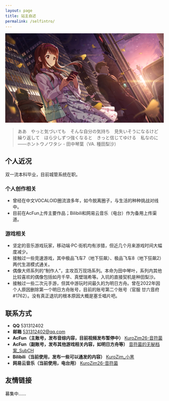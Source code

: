 ```yaml
---
layout: page
title: 站主自述
permalink: /selfintro/
---
```


![这是图片](/assets/img/HontouNoWatashi.png "ホントウノワタシ")

> ああ　やっと気づいても　そんな自分の気持ち　見失いそうになるけど<br>繰り返して　ほら少しずつ強くなると　きっと信じてゆける　私なのに<br>——ホントウノワタシ - 田中琴葉（VA. 種田梨沙）

## 个人近况

双一流本科毕业，目前城管系统在职。

### 个人创作相关

* 曾经在中文VOCALOID圈流浪多年，如今脱离圈子，与生活的种种挑战对线中。
* 目前在AcFun上传主要作品；Bilibili和网易云音乐（电台）作为备用上传渠道。

### 游戏相关

* 坚定的音乐游戏玩家，移动端·PC·街机均有涉猎，但近几个月来游戏时间大幅度减少。
* 接触过一些竞速游戏，其中极品飞车7（地下狂飙）、极品飞车8（地下狂飙2）两代生涯模式通关。
* 偶像大师系列的“制作人”，主攻百万现场系列。本命为田中琴叶，系列内其他比较喜欢的偶像包括如月千早、真壁瑞希等。入坑的直接契机是种田梨沙。
* 接触过一些二次元手游，但其中游玩时间最久的为明日方舟。曾在2022年因个人原因删除第一个明日方舟账号，目前的账号第二个账号（官服 廿六音府#1762）。没有真正退坑的根本原因大概是塞壬唱片吧。

## 联系方式
* __QQ__ 531312402
* __邮箱__ 531312402@qq.com
* __AcFun（主账号，发布音综内容，目前视频发布暂停中）__ [KuroZim26-音符菌](https://www.acfun.cn/u/30346233)
* __AcFun（副账号，发布其他游戏相关内容，如明日方舟等）__ [音符菌的无秘档案_SubCH](https://www.acfun.cn/u/2290378)
* __Bilibili（当前使用，发布一些可以通发的内容）__ [KuroZim_小黑](https://space.bilibili.com/16228948)
* __网易云音乐（当前使用，电台用）__ [KuroZim26-音符菌](https://music.163.com/#/user/home?id=1966406139)

## 友情链接
募集中……
